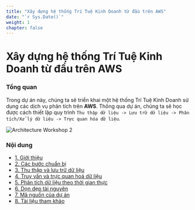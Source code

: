 ```yaml
---
title: "Xây dựng hệ thống Trí Tuệ Kinh Doanh từ đầu trên AWS"
date: "`r Sys.Date()`"
weight: 1
chapter: false
---
```


# Xây dựng hệ thống Trí Tuệ Kinh Doanh từ đầu trên AWS

### Tổng quan

Trong dự án này, chúng ta sẽ triển khai một hệ thống Trí Tuệ Kinh Doanh sử dụng các dịch vụ phân tích trên **AWS**.
Thông qua dự án, chúng ta sẽ học được cách thiết lập quy trình `Thu thập dữ liệu -> Lưu trữ dữ liệu -> Phân tích/Xử lý dữ liệu -> Trực quan hóa dữ liệu`.

![Architecture Workshop 2](/ws2-bussiness-intelligence-system-aws/images/1-Introduce/archmain.png?featherlight=false&width=70pc)

### Nội dung

- [1. Giới thiệu](1-introduce/)
- [2. Các bước chuẩn bị](2-projectsetup/)
- [3. Thu thập và lưu trữ dữ liệu](3-DataIngestion/)
- [4. Truy vấn và trực quan hoá dữ liệu](4-QueryandVisualize/)
- [5. Phân tích dữ liệu theo thời gian thực](5-RealTimeAnalytics/)
- [6. Dọn dẹp tài nguyên](6-cleanup/)
- [7. Mã nguồn của dự án](7-Resource/)
- [8. Tài liệu tham khảo](8-Reference/)
